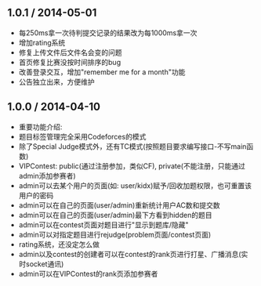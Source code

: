 ## 1.0.1 / 2014-05-01
* 每250ms拿一次待判提交记录的结果改为每1000ms拿一次
* 增加rating系统
* 修复上传文件后文件名会变的问题
* 首页修复比赛没按时间排序的bug
* 改善登录交互，增加"remember me for a month"功能
* 公告独立出来，方便维护

## 1.0.0 / 2014-04-10
* 重要功能介绍:
* 题目标签管理完全采用Codeforces的模式
* 除了Special Judge模式外，还有TC模式(按照题目要求编写接口-不写main函数)
* VIPContest: public(通过注册参加，类似CF), private(不能注册，只能通过admin添加参赛者)
* admin可以去某个用户的页面(如: user/kidx)赋予/回收加题权限，也可重置该用户的密码
* admin可以在自己的页面(user/admin)重新统计用户AC数和提交数
* admin可以在自己的页面(user/admin)最下方看到hidden的题目
* admin可以在contest页面对题目进行"显示到题库/隐藏"
* admin可以对指定题目进行rejudge(problem页面/contest页面)
* rating系统，还没定怎么做
* admin以及contest的创建者可以在contest的rank页进行打星、广播消息(实时socket通讯)
* admin可以在VIPContest的rank页添加参赛者
